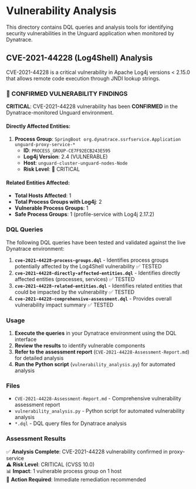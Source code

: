 # Vulnerability Analysis

This directory contains DQL queries and analysis tools for identifying security vulnerabilities in the Unguard application when monitored by Dynatrace.

## CVE-2021-44228 (Log4Shell) Analysis

CVE-2021-44228 is a critical vulnerability in Apache Log4j versions < 2.15.0 that allows remote code execution through JNDI lookup strings.

### 🚨 CONFIRMED VULNERABILITY FINDINGS

**CRITICAL**: CVE-2021-44228 vulnerability has been **CONFIRMED** in the Dynatrace-monitored Unguard environment.

#### Directly Affected Entities:
1. **Process Group**: `SpringBoot org.dynatrace.ssrfservice.Application unguard-proxy-service-*`
   - **ID**: `PROCESS_GROUP-CE7F92ECB243E595`
   - **Log4j Version**: 2.4 (VULNERABLE)
   - **Host**: `unguard-cluster-unguard-nodes-Node`
   - **Risk Level**: 🔴 CRITICAL

#### Related Entities Affected:
- **Total Hosts Affected**: 1
- **Total Process Groups with Log4j**: 2
- **Vulnerable Process Groups**: 1
- **Safe Process Groups**: 1 (profile-service with Log4j 2.17.2)

### DQL Queries

The following DQL queries have been tested and validated against the live Dynatrace environment:

1. **`cve-2021-44228-process-groups.dql`** - Identifies process groups potentially affected by the Log4Shell vulnerability ✅ TESTED
2. **`cve-2021-44228-directly-affected-entities.dql`** - Identifies directly affected entities (processes, services) ✅ TESTED  
3. **`cve-2021-44228-related-entities.dql`** - Identifies related entities that could be impacted by the vulnerability ✅ TESTED
4. **`cve-2021-44228-comprehensive-assessment.dql`** - Provides overall vulnerability impact summary ✅ TESTED

### Usage

1. **Execute the queries** in your Dynatrace environment using the DQL interface
2. **Review the results** to identify vulnerable components
3. **Refer to the assessment report** (`CVE-2021-44228-Assessment-Report.md`) for detailed analysis
4. **Run the Python script** (`vulnerability_analysis.py`) for automated analysis

### Files

- `CVE-2021-44228-Assessment-Report.md` - Comprehensive vulnerability assessment report
- `vulnerability_analysis.py` - Python script for automated vulnerability analysis
- `*.dql` - DQL query files for Dynatrace analysis

### Assessment Results

✅ **Analysis Complete**: CVE-2021-44228 vulnerability confirmed in proxy-service  
⚠️ **Risk Level**: CRITICAL (CVSS 10.0)  
📊 **Impact**: 1 vulnerable process group on 1 host  
🎯 **Action Required**: Immediate remediation recommended